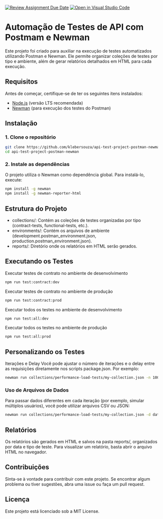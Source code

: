 [![Review Assignment Due Date](https://classroom.github.com/assets/deadline-readme-button-22041afd0340ce965d47ae6ef1cefeee28c7c493a6346c4f15d667ab976d596c.svg)](https://classroom.github.com/a/g15WYZGA)
[![Open in Visual Studio Code](https://classroom.github.com/assets/open-in-vscode-2e0aaae1b6195c2367325f4f02e2d04e9abb55f0b24a779b69b11b9e10269abc.svg)](https://classroom.github.com/online_ide?assignment_repo_id=16121180&assignment_repo_type=AssignmentRepo)
# Automação de Testes de API com Postmam e Newman

Este projeto foi criado para auxiliar na execução de testes automatizados utilizando Postman e Newman. Ele permite organizar coleções de testes por tipo e ambiente, além de gerar relatórios detalhados em HTML para cada execução.

## Requisitos

Antes de começar, certifique-se de ter os seguintes itens instalados:

- [Node.js](https://nodejs.org/) (versão LTS recomendada)
- [Newman](https://www.npmjs.com/package/newman) (para execução dos testes do Postman)

## Instalação

### 1. Clone o repositório

```bash
git clone https://github.com/klebersouza/api-test-project-postman-newman.git
cd api-test-project-postman-newman
```

### 2. Instale as dependências

O projeto utiliza o Newman como dependência global. Para instalá-lo, execute:

```bash
npm install -g newman
npm install -g newman-reporter-html
```

## Estrutura do Projeto

- collections/: Contém as coleções de testes organizadas por tipo (contract-tests, functional-tests, etc.).
- environments/: Contém os arquivos de ambiente (development.postman_environment.json, production.postman_environment.json).
- reports/: Diretório onde os relatórios em HTML serão gerados.

## Executando os Testes

Executar testes de contrato no ambiente de desenvolvimento

```bash
npm run test:contract:dev
```

Executar testes de contrato no ambiente de produção

```bash
npm run test:contract:prod
```

Executar todos os testes no ambiente de desenvolvimento

```bash
npm run test:all:dev
```

Executar todos os testes no ambiente de produção

```bash
npm run test:all:prod
```

## Personalizando os Testes

Iterações e Delay
Você pode ajustar o número de iterações e o delay entre as requisições diretamente nos scripts package.json. Por exemplo:

```bash
newman run collections/performance-load-tests/my-collection.json -n 100 --delay-request 200 -e environments/development.postman_environment.json
```

### Uso de Arquivos de Dados

Para passar dados diferentes em cada iteração (por exemplo, simular múltiplos usuários), você pode utilizar arquivos CSV ou JSON:

```bash
newman run collections/performance-load-tests/my-collection.json -d data.csv -e environments/development.postman_environment.json
```

## Relatórios

Os relatórios são gerados em HTML e salvos na pasta reports/, organizados por data e tipo de teste. Para visualizar um relatório, basta abrir o arquivo HTML no navegador.

## Contribuições

Sinta-se à vontade para contribuir com este projeto. Se encontrar algum problema ou tiver sugestões, abra uma issue ou faça um pull request.

## Licença

Este projeto está licenciado sob a MIT License.
